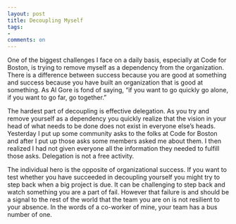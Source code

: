 ```yaml
---
layout: post
title: Decoupling Myself
tags:
-
comments: on
---
```

One of the biggest challenges I face on a daily basis, especially at Code for Boston, is trying to remove myself as a dependency from the organization. There is a difference between success because you are good at something and success because you have built an organization that is good at something. As Al Gore is fond of saying, “if you want to go quickly go alone, if you want to go far, go together.”

The hardest part of decoupling is effective delegation. As you try and remove yourself as a dependency you quickly realize that the vision in your head of what needs to be done does not exist in everyone else’s heads. Yesterday I put up some community asks to the folks at Code for Boston and after I put up those asks some members asked me about them. I then realized I had not given everyone all the information they needed to fulfill those asks. Delegation is not a free activity.

The individual hero is the opposite of organizational success. If you want to test whether you have succeeded in decoupling yourself you might try to step back when a big project is due. It can be challenging to step back and watch something you are a part of fail. However that failure is and should be a signal to the rest of the world that the team you are on is not resilient to your absence. In the words of a co-worker of mine, your team has a bus number of one.